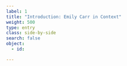 ```yaml
---
label: 1
title: "Introduction: Emily Carr in Context"
weight: 500
type: entry
class: side-by-side
search: false
object:
  - id:

---
```

